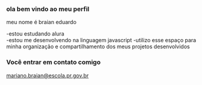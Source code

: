 ### ola bem vindo ao meu perfil 

meu nome é braian eduardo

-estou estudando alura  
-estou me desenvolvendo na linguagem javascript
-utilizo esse espaço para minha organização e compartilhamento dos meus projetos desenvolvidos

### Você entrar em contato comigo

mariano.braian@escola.pr.gov.br   
